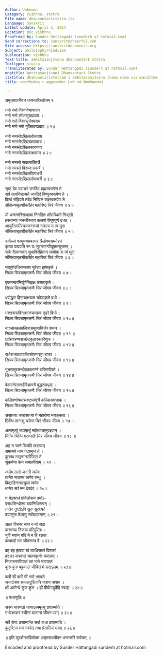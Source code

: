 ```yaml
---
Author: Unknown
Category: vishhnu, stotra
File name: dhanvantaristotra.itx
Language: Sanskrit
Latest update: April 5, 2014
Location: doc_vishhnu
Proofread by: Sunder Hattangadi (sunderh at hotmail.com)
Send corrections to: Sanskrit@cheerful.com
Site access: https://sanskritdocuments.org
Subject: philosophy/hinduism
Sublocation: vishhnu
Text title: amRitasanjIvana dhanvantarI stotra
Texttype: stotra
Transliterated by: Sunder Hattangadi (sunderh at hotmail.com)
engtitle: Amritasanjivani Dhanvantari Stotra
itxtitle: dhanvantaristotram 1 amRitasanjIvana (namo namo vishvavibhAvanAya)
title: धन्वन्तरिस्तोत्रम् १ अमृइतसञ्जीवन (नमो नमो विश्वविभावनाय)

---
```

  
 अमृतसञ्जीवन धन्वन्तरिस्तोत्रम् १   
  
नमो नमो विश्वविभावनाय  
       नमो नमो लोकसुखप्रदाय ।  
नमो नमो विश्वसृजेश्वराय  
       नमो नमो नमो मुक्तिवरप्रदाय ॥ १॥  
  
नमो नमस्तेऽखिललोकपाय  
       नमो नमस्तेऽखिलकामदाय ।  
नमो नमस्तेऽखिलकारणाय  
       नमो नमस्तेऽखिलरक्षकाय ॥ २॥  
  
नमो नमस्ते सकलार्त्रिहर्त्रे   
       नमो नमस्ते विरुजः प्रकर्त्रे ।  
नमो नमस्तेऽखिलविश्वधर्त्रे   
       नमो नमस्तेऽखिललोकभर्त्रे ॥ ३॥  
  
सृष्टं देव चराचरं जगदिदं ब्रह्मस्वरूपेण ते  
       सर्वं तत्परिपाल्यते जगदिदं विष्णुस्वरूपेण ते ।  
विश्वं संह्रियते तदेव निखिलं रुद्रस्वरूपेण ते  
       संसिच्यामृतशीकरैर्हर महारिष्टं चिरं जीवय ॥ ४॥  
  
यो धन्वन्तरिसञ्ज्ञया निगदितः क्षीराब्धितो निःसृतो  
       हस्ताभ्यां जनजीवनाय कलशं पीयूषपूर्णं दधत् ।  
आयुर्वेदमरीरचज्जनरुजां नाशाय स त्वं मुदा  
       संसिच्यामृतशीकरैर्हर महारिष्टं चिरं जीवय ॥ ५॥  
  
स्त्रीरूपं वरभूषणाम्बरधरं त्रैलोक्यसम्मोहनं  
       कृत्वा पाययति स्म यः सुरगणान्पीयूषमत्युत्तमम् ।  
चक्रे दैत्यगणान् सुधाविरहितान् सम्मोह्य स त्वं मुदा  
       संसिच्यामृतशीकरैर्हर महारिष्टं चिरं जीवय ॥ ६॥  
  
चाक्षुषोदधिसम्प्लाव भूवेदप झषाकृते ।  
सिञ्च सिञ्चामृतकणैः चिरं जीवय जीवय ॥ ७॥  
  
पृष्ठमन्दरनिर्घूर्णनिद्राक्ष कमठाकृते ।  
सिञ्च सिञ्चामृतकणैः चिरं जीवय जीवय ॥ ८॥  
  
धरोद्धार हिरण्याक्षघात क्रोडाकृते प्रभो ।  
सिञ्च सिञ्चामृतकणैः चिरं जीवय जीवय ॥ ९॥  
  
भक्तत्रासविनाशात्तचण्डत्व नृहरे विभो ।  
सिञ्च सिञ्चामृतकणैः चिरं जीवय जीवय ॥ १०॥  
  
याञ्चाच्छलबलित्रासमुक्तनिर्जर वामन ।  
सिञ्च सिञ्चामृतकणैः चिरं जीवय जीवय ॥ ११ ॥   
क्षत्रियारण्यसञ्छेदकुठारकररैणुक ।  
सिञ्च सिञ्चामृतकणैः चिरं जीवय जीवय ॥ १२॥  
  
रक्षोराजप्रतापाब्धिशोषणाशुग राघव ।  
सिञ्च सिञ्चामृतकणैः चिरं जीवय जीवय ॥ १३॥  
  
भूभरासुरसन्दोहकालाग्ने रुक्मिणीपते ।  
सिञ्च सिञ्चामृतकणैः चिरं जीवय जीवय ॥ १४॥  
  
वेदमार्गरतानर्हविभ्रान्त्यै बुद्धरूपधृक् ।  
सिञ्च सिञ्चामृतकणैः चिरं जीवय जीवय ॥ १५॥  
  
कलिवर्णाश्रमास्पष्टधर्मर्द्द्यै कल्किरूपभाक् ।  
सिञ्च सिञ्चामृतकणैः चिरं जीवय जीवय ॥ १६॥  
  
असाध्याः कष्टसाध्या ये महारोगा भयङ्कराः ।  
छिन्धि तानाशु चक्रेण चिरं जीवय जीवय ॥ १७ ॥  
  
अल्पमृत्युं चापमृत्युं महोत्पातानुपद्रवान् ।  
भिन्धि भिन्धि गदाघातैः चिरं जीवय जीवय ॥ १८ ॥  
  
अहं न जाने किमपि त्वदन्यत्  
       समाश्रये नाथ पदाम्बुजं ते ।  
कुरुष्व तद्यन्मनसीप्सितं ते  
       सुकर्मणा केन समक्षमीयाम् ॥ १९ ॥  
  
त्वमेव तातो जननी त्वमेव   
       त्वमेव नाथश्च त्वमेव बन्धुः ।  
विद्याहिनागारकुलं त्वमेव   
       त्वमेव सर्वं मम देवदेव ॥ २०॥  
  
न मेऽपराधं प्रविलोकय प्रभोऽ-  
       पराधसिन्धोश्च दयानिधिस्त्वम् ।  
तातेन दुष्टोऽपि सुतः सुरक्ष्यते  
       दयालुता तेऽवतु सर्वदाऽस्मान् ॥ २१॥  
  
अहह विस्मर नाथ न मां सदा  
       करुणया निजया परिपूरितः ।  
भुवि भवान् यदि मे न हि रक्षकः  
       कथमहो मम जीवनमत्र वै ॥ २२॥  
  
दह दह कृपया त्वं व्याधिजालं विशालं  
       हर हर करवालं चाल्पमृत्योः करालम् ।  
निजजनपरिपालं त्वां भजे भावयालं  
       कुरु कुरु बहुकालं जीवितं मे सदाऽलम् ॥ २३॥  
  
क्लीं श्रीं क्लीं श्रीं नमो भगवते  
       जनार्दनाय सकलदुरितानि नाशय नाशय ।  
क्ष्रौं आरोग्यं कुरु कुरु । ह्रीं दीर्घमायुर्देहि स्वाहा  ॥ २४॥  
  
 ॥ फलश्रुतिः॥  
  
अस्य धारणतो जापादल्पमृत्युः प्रशाम्यति ।  
गर्भरक्षाकरं स्त्रीणां बालानां जीवनं परम् ॥ २५॥  
  
सर्वे रोगाः प्रशाम्यन्ति सर्वा बाधा प्रशाम्यति ।  
कुदृष्टिजं भयं नश्येत् तथा प्रेतादिजं भयम् ॥ २६॥  
  
॥ इति सुदर्शनसंहितोक्तं अमृतसञ्जीवन धन्वन्तरि स्तोत्रम् ॥  
  
  
  
Encoded and proofread by Sunder Hattangadi sunderh at hotmail.com  
  
